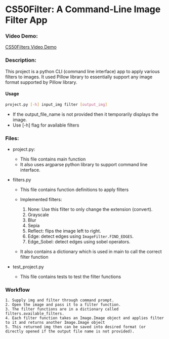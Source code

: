 # CS50Filter: A Command-Line Image Filter App
### Video Demo: 
[CS50Filters Video Demo](https://youtu.be/ok3NyBbytcc)
### Description:
This project is a python CLI (command line interface) app to apply various filters to images.
It used Pillow library to essentially support any image format supported by Pillow library.

#### Usage
```bash
project.py [-h] input_img filter [output_img]
```
- If the output_file_name is not provided then it temporarily displays the image.
- Use [-h] flag for available filters


### Files: 
- project.py:
    - This file contains main function
    - It also uses argparse python library to support command line interface.
        
- filters.py
    - This file contains function definitions to apply filters
    - Implemented filters:
        1. None: Use this filter to only change the extension (convert).
        2. Grayscale
        3. Blur
        4. Sepia
        5. Reflect: flips the image left to right.
        6. Edge: detect edges using `ImageFilter.FIND_EDGES`.
        7. Edge_Sobel: detect edges using sobel operators.

    - It also contains a dictionary which is used in main to call the correct filter function

- test_project.py
    - This file contains tests to test the filter functions


### Workflow
    1. Supply img and filter through command prompt.
    2. Open the image and pass it to a filter function.
    3. The filter functions are in a dictionary called filters.available_filters. 
    4. Each filter function takes an Image.Image object and applies filter to it and returns another Image.Image object
    5. This returned img then can be saved into desired format (or directly opened if the output file name is not provided). 